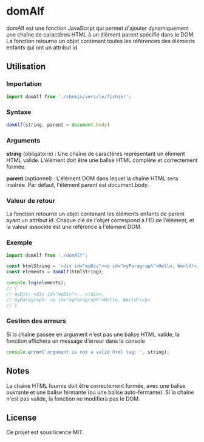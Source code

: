 # domAlf
domAlf est une fonction JavaScript qui permet d'ajouter dynamiquement une chaîne de caractères HTML à un élément parent spécifié dans le DOM. La fonction retourne un objet contenant toutes les références des éléments enfants qui ont un attribut id.

## Utilisation

### Importation

```javascript
import domAlf from './chemin/vers/le/fichier';
```

### Syntaxe

```javascript
domAlf(string, parent = document.body)
```

### Arguments

**string** (obligatoire) : Une chaîne de caractères représentant un élément HTML valide. L'élément doit être une balise HTML complète et correctement formée.

**parent** (optionnel) : L'élément DOM dans lequel la chaîne HTML sera insérée. Par défaut, l'élément parent est document.body.

### Valeur de retour

La fonction retourne un objet contenant les éléments enfants de parent ayant un attribut id. Chaque clé de l'objet correspond à l'ID de l'élément, et la valeur associée est une référence à l'élément DOM.

### Exemple

```javascript
import domAlf from './domAlf';

const htmlString = '<div id="myDiv"><p id="myParagraph">Hello, World!</p></div>';
const elements = domAlf(htmlString);

console.log(elements);
// {
// myDiv: <div id="myDiv">...</div>,
// myParagraph: <p id="myParagraph">Hello, World!</p>
// }
```

### Gestion des erreurs

Si la chaîne passée en argument n'est pas une balise HTML valide, la fonction affichera un message d'erreur dans la console

```javascript
console.error('argument is not a valid html tag: ', string);
```

## Notes

La chaîne HTML fournie doit être correctement formée, avec une balise ouvrante et une balise fermante (ou une balise auto-fermante).
Si la chaîne n'est pas valide, la fonction ne modifiera pas le DOM.
## License

Ce projet est sous licence MIT.